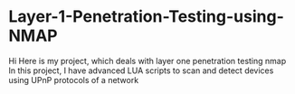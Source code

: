# Layer-1-Penetration-Testing-using-NMAP

Hi
Here is my project, which deals with layer one penetration testing nmap 
In this project, I have advanced LUA scripts to scan and detect devices using UPnP protocols of a network 

